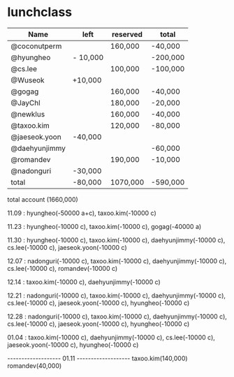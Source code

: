 # lunchclass

Name          |   left   | reserved|     total  | 
------------- |----------|---------| -----------|
@coconutperm  |          | 160,000 |   -40,000  |
@hyungheo     | - 10,000 |         |   -200,000 |
@cs.lee       |          | 100,000 |   -100,000 |
@Wuseok       |  +10,000 |         |            |
@gogag        |          | 160,000 |   -40,000  |
@JayChl       |          | 180,000 |   -20,000  |
@newklus      |          | 160,000 |   -40,000  |
@taxoo.kim    |          | 120,000 |   -80,000  |
@jaeseok.yoon |  -40,000 |         |            |
@daehyunjimmy |          |         |   -60,000  |
@romandev     |          | 190,000 |   -10,000  |
@nadonguri    |  -30,000 |         |            |
   total      |  -80,000 | 1070,000|   -590,000 |

total account (1660,000)

11.09 : hyungheo(-50000 a+c), taxoo.kim(-10000 c)

11.23 : hyungheo(-10000 c), taxoo.kim(-10000 c), gogag(-40000 a)

11.30 : hyungheo(-10000 c), taxoo.kim(-10000 c), daehyunjimmy(-10000 c), cs.lee(-10000 c), jaeseok.yoon(-10000 c)

12.07 : nadonguri(-10000 c), taxoo.kim(-10000 c), daehyunjimmy(-10000 c), cs.lee(-10000 c), romandev(-10000 c)

12.14 : taxoo.kim(-10000 c), daehyunjimmy(-10000 c)

12.21 : nadonguri(-10000 c), taxoo.kim(-10000 c), daehyunjimmy(-10000 c), cs.lee(-10000 c), jaeseok.yoon(-10000 c), hyungheo(-10000 c)

12.28 : nadonguri(-10000 c), taxoo.kim(-10000 c), daehyunjimmy(-10000 c), cs.lee(-10000 c), jaeseok.yoon(-10000 c), hyungheo(-10000 c)

01.04 : taxoo.kim(-10000 c), daehyunjimmy(-10000 c), cs.lee(-10000 c), jaeseok.yoon(-10000 c), hyungheo(-10000 c)

------------------- 01.11 -------------------
taxoo.kim(140,000) romandev(40,000)
